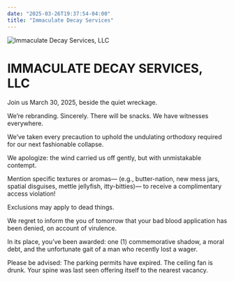 ```yaml
---
date: "2025-03-26T19:37:54-04:00"
title: "Immaculate Decay Services"
---
```


![Immaculate Decay Services, LLC](/images/immaculate2.jpg)
# IMMACULATE DECAY SERVICES, LLC

Join us March 30, 2025, beside the quiet wreckage.

We’re rebranding. Sincerely.
There will be snacks.
We have witnesses everywhere.

We’ve taken every precaution
to uphold the undulating orthodoxy
required for our next fashionable collapse.

We apologize:
the wind carried us off
gently, but with unmistakable contempt.

Mention specific textures or aromas—
(e.g., butter-nation, new mess jars,
spatial disguises, mettle jellyfish, itty-bitties)—
to receive a complimentary access violation!

Exclusions may apply to dead things.

We regret to inform the you of tomorrow
that your bad blood application
has been denied, on account of virulence.

In its place, you’ve been awarded:
one (1) commemorative shadow,
a moral debt,
and the unfortunate gait
of a man who recently lost a wager.

Please be advised:
The parking permits have expired.
The ceiling fan is drunk.
Your spine was last seen
offering itself to the nearest vacancy.